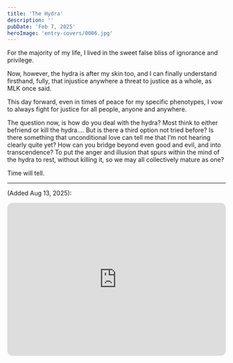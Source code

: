 ```yaml
---
title: 'The Hydra'
description: ''
pubDate: 'Feb 7, 2025'
heroImage: 'entry-covers/0006.jpg'
---
```


For the majority of my life, I lived in the sweet false bliss of ignorance and privilege.

Now, however, the hydra is after my skin too, and I can finally understand firsthand, fully, that injustice anywhere a threat to justice as a whole, as MLK once said.

This day forward, even in times of peace for my specific phenotypes, I vow to always fight for justice for all people, anyone and anywhere.

The question now, is how do you deal with the hydra? Most think to either befriend or kill the hydra…. But is there a third option not tried before? Is there something that unconditional love can tell me that I’m not hearing clearly quite yet? How can you bridge beyond even good and evil, and into transcendence? To put the anger and illusion that spurs within the mind of the hydra to rest, without killing it, so we may all collectively mature as one?

Time will tell.

<hr>

(Added Aug 13, 2025):

<iframe data-testid="embed-iframe" style="border-radius:12px" src="https://open.spotify.com/embed/playlist/7rpHs13Cm9gb30pVIUbZfC?utm_source=generator" width="100%" height="352" frameBorder="0" allowfullscreen="" allow="autoplay; clipboard-write; encrypted-media; fullscreen; picture-in-picture" loading="lazy"></iframe>
